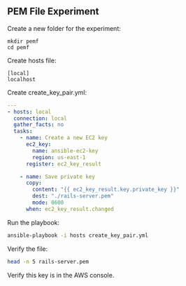 ## PEM File Experiment

Create a new folder for the experiment:

```
mkdir pemf
cd pemf
```

Create hosts file:

```
[local]
localhost
```

Create create_key_pair.yml:

```yaml
---
- hosts: local
  connection: local
  gather_facts: no
  tasks:
    - name: Create a new EC2 key
      ec2_key:
        name: ansible-ec2-key
        region: us-east-1
      register: ec2_key_result

    - name: Save private key
      copy:
        content: "{{ ec2_key_result.key.private_key }}"
        dest: "./rails-server.pem"
        mode: 0600
      when: ec2_key_result.changed
```

Run the playbook:

```bash
ansible-playbook -i hosts create_key_pair.yml
```

Verify the file:

```bash
head -n 5 rails-server.pem
```

Verify this key is in the AWS console.

